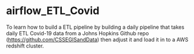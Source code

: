 # airflow_ETL_Covid
To learn how to build a ETL pipeline by building a daily pipeline that takes daily ETL Covid-19 data from a Johns Hopkins Github repo (https://github.com/CSSEGISandData) then adjust it and load it in to a AWS redshift cluster.
